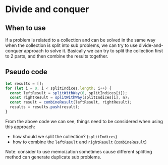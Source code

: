# Divide and conquer

## When to use

If a problem is related to a collection and can be solved in the same way when the collection is split into sub problems, we can try to use divide-and-conquer approach to solve it. Basically we can try to split the collection first to 2 parts, and then combine the results together.

## Pseudo code

```javascript
let results = [];
for (let i = 0; i < splitIndices.length; i++) {
  const leftResult = splitWithWay(0, splitIndices[i]);
  const rightResult = splitWithWay(splitIndices[i], n);
  const result = combineResult(leftResult, rightResult);
  results = results.push(result);
}
```

From the above code we can see, things need to be considered when using this approach:

- how should we split the collection? (`splitIndices`)
- how to combine the `leftResult` and `rightResult` (`combineResult`)

Note: consider to use memoization sometimes cause different splitting method can generate duplicate sub problems.
